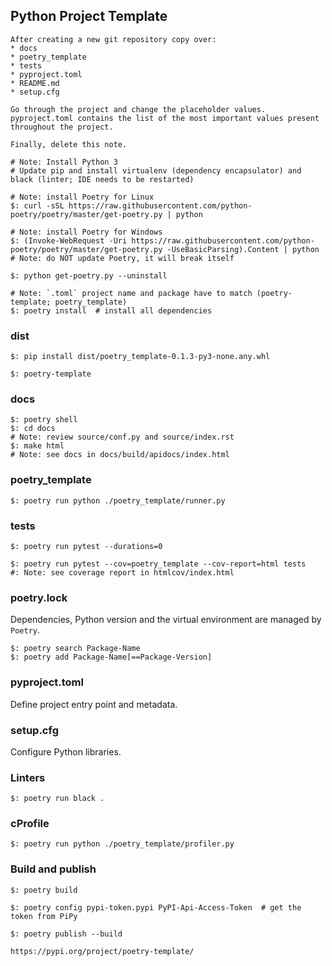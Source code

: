 ## Python Project Template

```
After creating a new git repository copy over:
* docs
* poetry_template
* tests
* pyproject.toml
* README.md
* setup.cfg

Go through the project and change the placeholder values. pyproject.toml contains the list of the most important values present throughout the project.

Finally, delete this note.
```

```
# Note: Install Python 3
# Update pip and install virtualenv (dependency encapsulator) and black (linter; IDE needs to be restarted)

# Note: install Poetry for Linux
$: curl -sSL https://raw.githubusercontent.com/python-poetry/poetry/master/get-poetry.py | python

# Note: install Poetry for Windows
$: (Invoke-WebRequest -Uri https://raw.githubusercontent.com/python-poetry/poetry/master/get-poetry.py -UseBasicParsing).Content | python
# Note: do NOT update Poetry, it will break itself

$: python get-poetry.py --uninstall
```

```
# Note: `.toml` project name and package have to match (poetry-template; poetry_template)
$: poetry install  # install all dependencies
```

### dist

```
$: pip install dist/poetry_template-0.1.3-py3-none.any.whl

$: poetry-template
```

### docs

```
$: poetry shell
$: cd docs
# Note: review source/conf.py and source/index.rst
$: make html
# Note: see docs in docs/build/apidocs/index.html
```

### poetry_template

```
$: poetry run python ./poetry_template/runner.py
```

### tests

```
$: poetry run pytest --durations=0
```

```
$: poetry run pytest --cov=poetry_template --cov-report=html tests
#: Note: see coverage report in htmlcov/index.html
```

### poetry.lock

Dependencies, Python version and the virtual environment are managed by `Poetry`.

```
$: poetry search Package-Name
$: poetry add Package-Name[==Package-Version]
```

### pyproject.toml

Define project entry point and metadata.  

### setup.cfg

Configure Python libraries.  

### Linters

```
$: poetry run black .
```

### cProfile

```
$: poetry run python ./poetry_template/profiler.py
```

### Build and publish

```
$: poetry build

$: poetry config pypi-token.pypi PyPI-Api-Access-Token  # get the token from PiPy

$: poetry publish --build
```

```
https://pypi.org/project/poetry-template/
```
